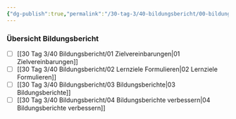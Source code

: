 ```yaml
---
{"dg-publish":true,"permalink":"/30-tag-3/40-bildungsbericht/00-bildungsbericht/"}
---
```


### Übersicht Bildungsbericht
- [ ] [[30 Tag 3/40 Bildungsbericht/01 Zielvereinbarungen\|01 Zielvereinbarungen]]
- [ ] [[30 Tag 3/40 Bildungsbericht/02 Lernziele Formulieren\|02 Lernziele Formulieren]]
- [ ] [[30 Tag 3/40 Bildungsbericht/03 Bildungsberichte\|03 Bildungsberichte]]
- [ ] [[30 Tag 3/40 Bildungsbericht/04 Bildungsberichte verbessern\|04 Bildungsberichte verbessern]]
